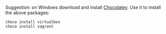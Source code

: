 

Suggestion:  on Windows download and install [Chocolatey](https://chocolatey.org/).  Use it to install the above packages:

```
choco install virtualbox
choco install vagrant
````
